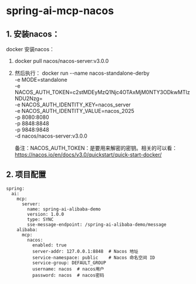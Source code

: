 # spring-ai-mcp-nacos
## 1. 安装nacos：
docker 安装nacos：
1. docker pull nacos/nacos-server:v3.0.0
2. 然后执行：
   docker run --name nacos-standalone-derby \
   -e MODE=standalone \
   -e NACOS_AUTH_TOKEN=c2stMDEyMzQ1Njc4OTAxMjM0NTY3ODkwMTIzNDU2Nzg= \
   -e NACOS_AUTH_IDENTITY_KEY=nacos_server \
   -e NACOS_AUTH_IDENTITY_VALUE=nacos_2025 \
   -p 8080:8080 \
   -p 8848:8848 \
   -p 9848:9848 \
   -d nacos/nacos-server:v3.0.0

   备注：NACOS_AUTH_TOKEN：是要用来解密的密钥。相关的可以看：https://nacos.io/en/docs/v3.0/quickstart/quick-start-docker/
## 2. 项目配置
````
spring:
  ai:
    mcp:
      server:
        name: spring-ai-alibaba-demo
        version: 1.0.0
        type: SYNC
        sse-message-endpoint: /spring-ai-alibaba-demo/message
    alibaba:
      mcp:
        nacos:
          enabled: true
          server-addr: 127.0.0.1:8848  # Nacos 地址
          service-namespace: public    # Nacos 命名空间 ID
          service-group: DEFAULT_GROUP
          username: nacos  # nacos用户
          password: nacos  # nacos密码

````


